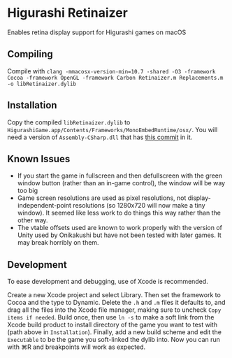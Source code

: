 # Higurashi Retinaizer

Enables retina display support for Higurashi games on macOS

## Compiling
Compile with `clang -mmacosx-version-min=10.7 -shared -O3 -framework Cocoa -framework OpenGL -framework Carbon Retinaizer.m Replacements.m -o libRetinaizer.dylib`

## Installation
Copy the compiled `libRetinaizer.dylib` to `HigurashiGame.app/Contents/Frameworks/MonoEmbedRuntime/osx/`.  You will need a version of `Assembly-CSharp.dll` that has [this commit](https://github.com/07th-mod/higurashi-assembly/commit/0f625a5bcebdb07674531b92eb68f8d16a9bc14f) in it.

## Known Issues
- If you start the game in fullscreen and then defullscreen with the green window button (rather than an in-game control), the window will be way too big
- Game screen resolutions are used as pixel resolutions, not display-independent-point resolutions (so 1280x720 will now make a tiny window).  It seemed like less work to do things this way rather than the other way.
- The vtable offsets used are known to work properly with the version of Unity used by Onikakushi but have not been tested with later games.  It may break horribly on them.

## Development
To ease development and debugging, use of Xcode is recommended.

Create a new Xcode project and select Library.  Then set the framework to Cocoa and the type to Dynamic.  Delete the `.h` and `.m` files it defaults to, and drag all the files into the Xcode file manager, making sure to uncheck `Copy items if needed`.  Build once, then use `ln -s` to make a soft link from the Xcode build product to install directory of the game you want to test with (path above in `Installation`).  Finally, add a new build scheme and edit the `Executable` to be the game you soft-linked the dylib into.  Now you can run with ⌘R and breakpoints will work as expected. 
